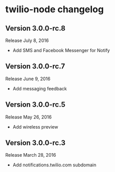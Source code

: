 twilio-node changelog
=====================

Version 3.0.0-rc.8
-------------

Release July 8, 2016

- Add SMS and Facebook Messenger for Notify

Version 3.0.0-rc.7
-------------

Release June 9, 2016

- Add messaging feedback

Version 3.0.0-rc.5
-------------

Release May 26, 2016

- Add wireless preview

Version 3.0.0-rc.3
-------------

Release March 28, 2016

- Add notifications.twilio.com subdomain